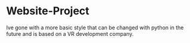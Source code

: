 # Website-Project

Ive gone with a more basic style that can be changed with python in the future and is based on a VR development company.
